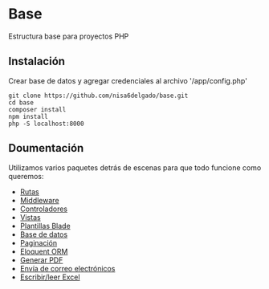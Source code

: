 # Base
Estructura base para proyectos PHP

## Instalación
Crear base de datos y agregar credenciales al archivo '/app/config.php'
~~~
git clone https://github.com/nisa6delgado/base.git
cd base
composer install
npm install
php -S localhost:8000
~~~

## Doumentación
Utilizamos varios paquetes detrás de escenas para que todo funcione como queremos:

- [Rutas](https://laravel.com/docs/8.x/routing)
- [Middleware](https://laravel.com/docs/8.x/middleware)
- [Controladores](https://laravel.com/docs/8.x/controllers)
- [Vistas](https://laravel.com/docs/8.x/views)
- [Plantillas Blade](https://laravel.com/docs/8.x/blade)
- [Base de datos](https://laravel.com/docs/8.x/database)
- [Paginación](https://laravel.com/docs/8.x/pagination)
- [Eloquent ORM](https://laravel.com/docs/8.x/eloquent)
- [Generar PDF](https://github.com/dompdf/dompdf)
- [Envía de correo electrónicos](https://github.com/PHPMailer/PHPMailer)
- [Escribir/leer Excel](https://phpspreadsheet.readthedocs.io/en/latest/)
